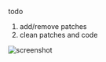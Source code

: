todo

1) add/remove patches
2) clean patches and code

![screenshot](https://raw.github.com/KieranQuinn/dwm/master/screenshot.png "screenshot")
